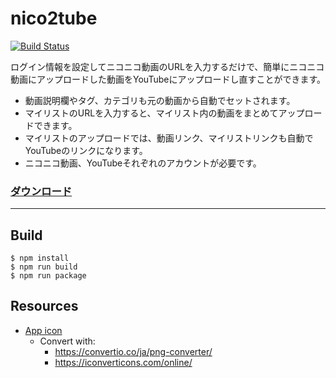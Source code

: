 # nico2tube
[![Build Status](https://travis-ci.org/progre/nico2tube.svg?branch=master)](https://travis-ci.org/progre/nico2tube)

ログイン情報を設定してニコニコ動画のURLを入力するだけで、簡単にニコニコ動画にアップロードした動画をYouTubeにアップロードし直すことができます。

- 動画説明欄やタグ、カテゴリも元の動画から自動でセットされます。
- マイリストのURLを入力すると、マイリスト内の動画をまとめてアップロードできます。
- マイリストのアップロードでは、動画リンク、マイリストリンクも自動でYouTubeのリンクになります。
- ニコニコ動画、YouTubeそれぞれのアカウントが必要です。

### [ダウンロード](https://github.com/progre/nico2tube/releases)

----

## Build

```
$ npm install
$ npm run build
$ npm run package
```

## Resources

- [App icon](https://romannurik.github.io/AndroidAssetStudio/icons-launcher.html#foreground.type=text&foreground.text.text=nT&foreground.space.trim=1&foreground.space.pad=0.25&foreColor=rgb(255%2C%20255%2C%20255)&backColor=rgb(233%2C%2030%2C%2099)&crop=0&backgroundShape=square&effects=elevate&name=ic_launcher)
  - Convert with:
    - https://convertio.co/ja/png-converter/
    - https://iconverticons.com/online/

